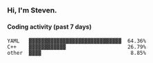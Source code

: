 ### Hi, I'm Steven.

#### Coding activity (past 7 days)
```
YAML   ▓▓▓▓▓▓▓▓▓▓▓▓▓▓▓▓▓▓▓▓▓▓▓▓▓▓▓▓▓▓  64.36%
C++    ▓▓▓▓▓▓▓▓▓▓▓▓                    26.79%
other  ▓▓▓▓                             8.85%
```

